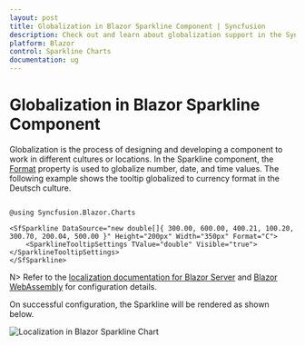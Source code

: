 ```yaml
---
layout: post
title: Globalization in Blazor Sparkline Component | Syncfusion
description: Check out and learn about globalization support in the Syncfusion Blazor Sparkline component for better adaptability.
platform: Blazor
control: Sparkline Charts
documentation: ug
---
```


# Globalization in Blazor Sparkline Component

Globalization is the process of designing and developing a component to work in different cultures or locations. In the Sparkline component, the [Format](https://help.syncfusion.com/cr/blazor/Syncfusion.Blazor.Charts.SfSparkline-1.html#Syncfusion_Blazor_Charts_SfSparkline_1_Format) property is used to globalize number, date, and time values. The following example shows the tooltip globalized to currency format in the Deutsch culture.

```cshtml

@using Syncfusion.Blazor.Charts

<SfSparkline DataSource="new double[]{ 300.00, 600.00, 400.21, 100.20, 300.70, 200.04, 500.00 }" Height="200px" Width="350px" Format="C">
    <SparklineTooltipSettings TValue="double" Visible="true"></SparklineTooltipSettings>
</SfSparkline>

```

N> Refer to the [localization documentation for Blazor Server](https://blazor.syncfusion.com/documentation/common/localization#enable-localization-in-blazor-server-application) and [Blazor WebAssembly](https://blazor.syncfusion.com/documentation/common/localization#enable-localization-in-blazor-webassembly-application) for configuration details.

On successful configuration, the Sparkline will be rendered as shown below.

![Localization in Blazor Sparkline Chart](./images/localization/blazor-sparkline-localization.png)
